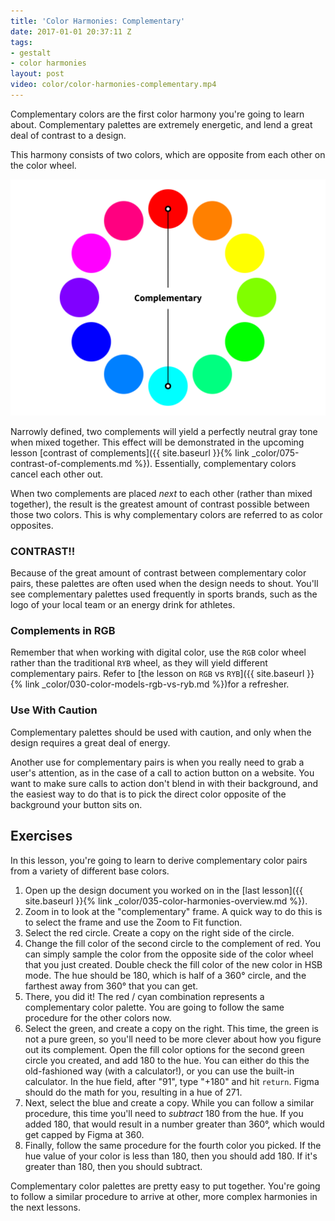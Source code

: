 ```yaml
---
title: 'Color Harmonies: Complementary'
date: 2017-01-01 20:37:11 Z
tags:
- gestalt
- color harmonies
layout: post
video: color/color-harmonies-complementary.mp4
---
```


Complementary colors are the first color harmony you're going to learn about. Complementary palettes are extremely energetic, and lend a great deal of contrast to a design.

This harmony consists of two colors, which are opposite from each other on the color wheel.

![Complementary Color Harmony](/images/color/color-wheel-complementary.png)

Narrowly defined, two complements will yield a perfectly neutral gray tone when mixed together. This effect will be demonstrated in the upcoming lesson [contrast of complements]({{ site.baseurl }}{% link _color/075-contrast-of-complements.md %}). Essentially, complementary colors cancel each other out.

When two complements are placed *next* to each other (rather than mixed together), the result is the greatest amount of contrast possible between those two colors. This is why complementary colors are referred to as color opposites.

### CONTRAST!!

Because of the great amount of contrast between complementary color pairs, these palettes are often used when the design needs to shout. You'll see complementary palettes used frequently in sports brands, such as the logo of your local team or an energy drink for athletes.

### Complements in RGB

Remember that when working with digital color, use the `RGB` color wheel rather than the traditional `RYB` wheel, as they will yield different complementary pairs. Refer to [the lesson on `RGB` vs `RYB`]({{ site.baseurl }}{% link _color/030-color-models-rgb-vs-ryb.md %})for a refresher.

### Use With Caution

Complementary palettes should be used with caution, and only when the design requires a great deal of energy.

Another use for complementary pairs is when you really need to grab a user's attention, as in the case of a call to action button on a website. You want to make sure calls to action don't blend in with their background, and the easiest way to do that is to pick the direct color opposite of the background your button sits on.

<!--more-->
## Exercises
In this lesson, you're going to learn to derive complementary color pairs from a variety of different base colors.

1. Open up the design document you worked on in the [last lesson]({{ site.baseurl }}{% link _color/035-color-harmonies-overview.md %}).
2. Zoom in to look at the "complementary" frame. A quick way to do this is to select the frame and use the <span data-keyCombo="zoom-to-fit">Zoom to Fit</span> function.
3. Select the red circle. Create a copy on the right side of the circle.
4. Change the fill color of the second circle to the complement of red. You can simply sample the color from the opposite side of the color wheel that you just created. Double check the fill color of the new color in HSB mode. The hue should be 180, which is half of a 360° circle, and the farthest away from 360° that you can get.
5. There, you did it! The red / cyan combination represents a complementary color palette. You are going to follow the same procedure for the other colors now.
6. Select the green, and create a copy on the right. This time, the green is not a pure green, so you'll need to be more clever about how you figure out its complement. Open the fill color options for the second green circle you created, and add 180 to the hue. You can either do this the old-fashioned way (with a calculator!), or you can use the built-in calculator. In the hue field, after "91", type "+180" and hit `return`. Figma should do the math for you, resulting in a hue of 271.
7. Next, select the blue and create a copy. While you can follow a similar procedure, this time you'll need to *subtract* 180 from the hue. If you added 180, that would result in a number greater than 360°, which would get capped by Figma at 360.
8. Finally, follow the same procedure for the fourth color you picked. If the hue value of your color is less than 180, then you should add 180. If it's greater than 180, then you should subtract.

Complementary color palettes are pretty easy to put together. You're going to follow a similar procedure to arrive at other, more complex harmonies in the next lessons.

